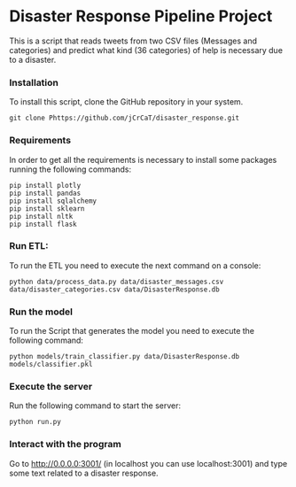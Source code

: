 # Disaster Response Pipeline Project
This is a script that reads tweets from two CSV files (Messages and categories) and predict what kind (36 categories) of help is necessary due to a disaster.

### Installation
To install this script, clone the GitHub repository in your system.
```
git clone Phttps://github.com/jCrCaT/disaster_response.git

```

### Requirements
In order to get all the requirements is necessary to install some packages running the following commands:
```
pip install plotly
pip install pandas
pip install sqlalchemy
pip install sklearn
pip install nltk
pip install flask
```

### Run ETL:
To run the ETL you need to execute the next command on a console:
```
python data/process_data.py data/disaster_messages.csv data/disaster_categories.csv data/DisasterResponse.db
```

### Run the model
To run the Script that generates the model you need to execute the following command:
```
python models/train_classifier.py data/DisasterResponse.db models/classifier.pkl
```

### Execute the server
Run the following command to start the server:
```
python run.py
```

### Interact with the program
Go to http://0.0.0.0:3001/ (in localhost you can use localhost:3001) and type some text related to a disaster response.
